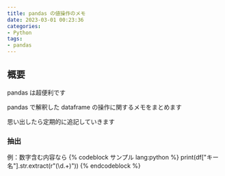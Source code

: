 ```yaml
---
title: pandas の値操作のメモ
date: 2023-03-01 00:23:36
categories:
- Python
tags:
- pandas
---
```


## 概要
pandas は超便利です

pandas で解釈した dataframe の操作に関するメモをまとめます

思い出したら定期的に追記していきます

### 抽出
例：数字含む内容なら
{% codeblock サンプル lang:python %}
print(df["キー名"].str.extract(r"(\d.+)"))
{% endcodeblock %}


